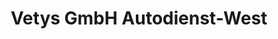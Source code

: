 ---
title: "Vetys GmbH Autodienst-West"
url: /koeln/vetys-gmbh-autodienst-west/
shop: Autowerkstatt
---
